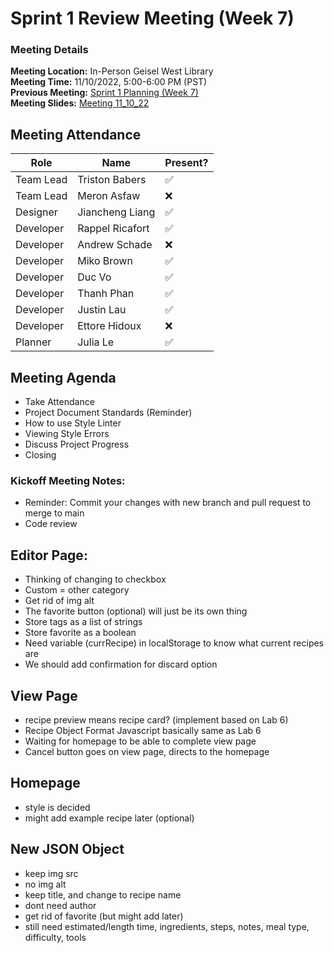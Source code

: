 # Sprint 1 Review Meeting (Week 7)
### Meeting Details
**Meeting Location:** In-Person Geisel West Library  
**Meeting Time:** 11/10/2022, 5:00-6:00 PM (PST)  
**Previous Meeting:** [Sprint 1 Planning (Week 7)](https://github.com/cse110-sp21-group36/cse110-sp21-group36/blob/main/admin/meetings/110722-Sprint-Planning-01-Week7.md)  
**Meeting Slides:** [Meeting 11_10_22](https://github.com/cse110-sp21-group36/cse110-sp21-group36/blob/main/admin/meeting%20slides/Group%2036%20Meeting%2011_10_22.pdf)  

## Meeting Attendance
| Role | Name | Present? |
| --- | --- | --- |
| Team Lead | Triston Babers |✅|
| Team Lead | Meron Asfaw |❌|
| Designer | Jiancheng Liang |✅|
| Developer | Rappel Ricafort |✅|
| Developer | Andrew Schade |❌|
| Developer | Miko Brown |✅|
| Developer | Duc Vo |✅|
| Developer | Thanh Phan |✅|
| Developer | Justin Lau |✅|
| Developer | Ettore Hidoux |❌|
| Planner | Julia Le |✅|

## Meeting Agenda
 - Take Attendance
 - Project Document Standards (Reminder)
 - How to use Style Linter
 - Viewing Style Errors
 - Discuss Project Progress
 - Closing

### Kickoff Meeting Notes:
- Reminder: Commit your changes with new branch and pull request to merge to main
- Code review

## Editor Page:
 - Thinking of changing to checkbox
 - Custom = other category
 - Get rid of img alt
 - The favorite button (optional) will just be its own thing
 - Store tags as a list of strings
 - Store favorite as a boolean
 - Need variable (currRecipe) in localStorage to know what current recipes are
 - We should add confirmation for discard option

## View Page
  - recipe preview means recipe card? (implement based on Lab 6)
  - Recipe Object Format Javascript basically same as Lab 6
  - Waiting for homepage to be able to complete view page
  - Cancel button goes on view page, directs to the homepage

## Homepage
- style is decided
- might add example recipe later (optional)

## New JSON Object
- keep img src
- no img alt
- keep title, and change to recipe name
- dont need author
- get rid of favorite (but might add later)
- still need estimated/length time, ingredients, steps, notes, meal type, difficulty, tools
